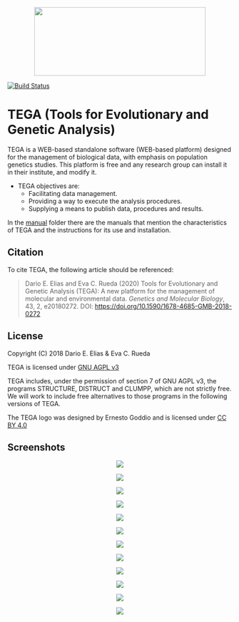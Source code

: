 <p align="center"> 
<img src="src/main/webapp/content/images/logo.png" width=384 height=154>
</p>

[![Build Status](https://travis-ci.org/darioelias/TEGA.svg?branch=master)](https://travis-ci.org/darioelias/TEGA)

# TEGA (Tools for Evolutionary and Genetic Analysis)
TEGA is a WEB-based standalone software (WEB-based platform) designed for the management of biological data, with emphasis on population genetics studies. This platform is free and any research group can install it in their institute, and modify it.

- TEGA objectives are:
    * Facilitating data management.
    * Providing a way to execute the analysis procedures.
    * Supplying a means to publish data, procedures and results.


In the [manual](manual/) folder there are the manuals that mention the characteristics of TEGA and the instructions for its use and installation.

## Citation
To cite TEGA, the following article should be referenced:
> Dario E. Elias and Eva C. Rueda (2020) Tools for Evolutionary and Genetic Analysis (TEGA): A new platform for the management of molecular and environmental data. *Genetics and Molecular Biology*, 43, 2, e20180272. DOI: https://doi.org/10.1590/1678-4685-GMB-2018-0272

## License
Copyright (C) 2018 Dario E. Elias & Eva C. Rueda

TEGA is licensed under [GNU AGPL v3](https://www.gnu.org/licenses/agpl-3.0.en.html)

TEGA includes, under the permission of section 7 of GNU AGPL v3, the programs
STRUCTURE, DISTRUCT and CLUMPP, which are not strictly free. We will work
to include free alternatives to those programs in the following versions
of TEGA.

The TEGA logo was designed by Ernesto Goddio and is licensed under [CC BY 4.0](https://creativecommons.org/licenses/by/4.0/)

## Screenshots
<p align="center"> 
    <img src="capturas/1.png">
</p>
<p align="center"> 
    <img src="capturas/2.png">
</p>
<p align="center"> 
    <img src="capturas/3.png">
</p>
<p align="center"> 
    <img src="capturas/4.png">
</p>
<p align="center"> 
    <img src="capturas/5.png">
</p>
<p align="center"> 
    <img src="capturas/6.png">
</p>
<p align="center"> 
    <img src="capturas/7.png">
</p>
<p align="center"> 
    <img src="capturas/8.png">
</p>
<p align="center"> 
    <img src="capturas/9.png">
</p>
<p align="center"> 
    <img src="capturas/10.png">
</p>
<p align="center"> 
    <img src="capturas/11.png">
</p>
<p align="center"> 
    <img src="capturas/12.png">
</p>
